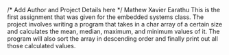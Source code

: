 /* Add Author and Project Details here */
Mathew Xavier Earathu
This is the first assignment that was given for the embedded systems
class. The project involves writing a program that takes in a char
array of a certain size and calculates the mean, median, maximum, and
minimum values of it. The program will also sort the array in 
descending order and finally print out all those calculated values.
